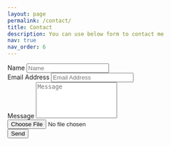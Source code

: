 ```yaml
---
layout: page
permalink: /contact/
title: Contact
description: You can use below form to contact me
nav: true
nav_order: 6
---
```

<!-- Contact Section -->
<section id="contact">
    <div class="container">
        <div class="row">
            <div class="col-lg-6 col-lg-offset-2">
                <form action="https://getform.io/f/{{ site.getform_id }}" method="POST" enctype="multipart/form-data" name="sentMessage" accept-charset="utf-8" id="contactForm">
                    <input type="hidden" name="_spamcheck" style="display:none !important">
                    <div class="row" style='display: none;' id='error_captcha'>
                       <div class="col-sm-12">
                            <div class="alert alert-danger" role="alert">
                                <b>Please check the captcha!</b>
                            </div>
                       </div>
                    </div>
                    <div class="form-group">
                        <label for="name" class="form-label">Name</label>
                        <input type="text" name="name" class="form-control" placeholder="Name" id="name" required>
                    </div>
                    <div class="form-group">
                        <label for="email" class="form-label">Email Address</label>
                        <input type="email" name="email" class="form-control" placeholder="Email Address" id="email" required pattern="[a-z0-9._%+-]+@[a-z0-9.-]+\.[a-z]{2,}$">
                    </div>
                    <div class="form-group">
                        <label for="message" class="form-label">Message</label>
                        <textarea rows="5" name="message" class="form-control" placeholder="Message" id="message" style="resize: none;" required></textarea>
                    </div>
                    <div class="form-group">
                        <input type="file" name="upload">
                    </div>
                    <div class="g-recaptcha" data-sitekey="6LcMVZUhAAAAALQFADuIrs-BtZczCSAsT8k1cE3k"></div>
                    <div class="row">
                        <div class="col-md-12 mx-auto">
                            <button type="submit" class="btn btn-primary btn-lg mx-auto" id="sendMessageButton">Send</button>
                        </div>
                    </div>
                </form>
            </div>
        </div>
    </div>
</section>

<script src="{{ '/assets/js/captcha_check.js' | relative_url }}"></script>

